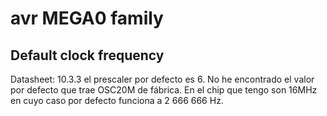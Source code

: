 # avr MEGA0 family

## Default clock frequency

Datasheet: 10.3.3 el prescaler por defecto es 6. No he encontrado el valor por
defecto que trae OSC20M de fábrica. En el chip que tengo son 16MHz en cuyo
caso por defecto funciona a 2 666 666 Hz.
